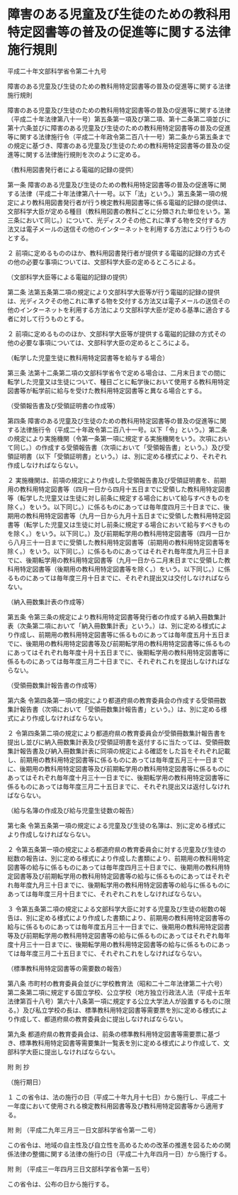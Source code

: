 # 障害のある児童及び生徒のための教科用特定図書等の普及の促進等に関する法律施行規則

平成二十年文部科学省令第二十九号

障害のある児童及び生徒のための教科用特定図書等の普及の促進等に関する法律施行規則

障害のある児童及び生徒のための教科用特定図書等の普及の促進等に関する法律（平成二十年法律第八十一号）第五条第一項及び第二項、第十二条第二項並びに第十六条並びに障害のある児童及び生徒のための教科用特定図書等の普及の促進等に関する法律施行令（平成二十年政令第二百八十一号）第二条から第五条までの規定に基づき、障害のある児童及び生徒のための教科用特定図書等の普及の促進等に関する法律施行規則を次のように定める。

（教科用図書発行者による電磁的記録の提供）

第一条 障害のある児童及び生徒のための教科用特定図書等の普及の促進等に関する法律（平成二十年法律第八十一号。以下「法」という。）第五条第一項の規定により教科用図書発行者が行う検定教科用図書等に係る電磁的記録の提供は、文部科学大臣が定める種目（教科用図書の教科ごとに分類された単位をいう。第三条において同じ。）について、光ディスクその他これに準ずる物を交付する方法又は電子メールの送信その他のインターネットを利用する方法により行うものとする。

２ 前項に定めるもののほか、教科用図書発行者が提供する電磁的記録の方式その他の必要な事項については、文部科学大臣の定めるところによる。

（文部科学大臣等による電磁的記録の提供）

第二条 法第五条第二項の規定により文部科学大臣等が行う電磁的記録の提供は、光ディスクその他これに準ずる物を交付する方法又は電子メールの送信その他のインターネットを利用する方法により文部科学大臣が定める基準に適合する者に対して行うものとする。

２ 前項に定めるもののほか、文部科学大臣等が提供する電磁的記録の方式その他の必要な事項については、文部科学大臣の定めるところによる。

（転学した児童生徒に教科用特定図書等を給与する場合）

第三条 法第十二条第二項の文部科学省令で定める場合は、二月末日までの間に転学した児童又は生徒について、種目ごとに転学後において使用する教科用特定図書等が転学前に給与を受けた教科用特定図書等と異なる場合とする。

（受領報告書及び受領証明書の作成等）

第四条 障害のある児童及び生徒のための教科用特定図書等の普及の促進等に関する法律施行令（平成二十年政令第二百八十一号。以下「令」という。）第二条の規定により実施機関（令第一条第一項に規定する実施機関をいう。次項において同じ。）の作成する受領報告書（次項において「受領報告書」という。）及び受領証明書（以下「受領証明書」という。）は、別に定める様式により、それぞれ作成しなければならない。

２ 実施機関は、前項の規定により作成した受領報告書及び受領証明書を、前期用の教科用特定図書等（四月一日から四月十五日までに受領した教科用特定図書等（転学した児童又は生徒に対し前条に規定する場合において給与すべきものを除く。）をいう。以下同じ。）に係るものにあっては毎年度四月三十日までに、後期用の教科用特定図書等（九月一日から九月十五日までに受領した教科用特定図書等（転学した児童又は生徒に対し前条に規定する場合において給与すべきものを除く。）をいう。以下同じ。）及び前期転学用の教科用特定図書等（四月一日から八月三十一日までに受領した教科用特定図書等（前期用の教科用特定図書等を除く。）をいう。以下同じ。）に係るものにあってはそれぞれ毎年度九月三十日までに、後期転学用の教科用特定図書等（九月一日から二月末日までに受領した教科用特定図書等（後期用の教科用特定図書等を除く。）をいう。以下同じ。）に係るものにあっては毎年度三月十日までに、それぞれ提出又は交付しなければならない。

（納入冊数集計表の作成等）

第五条 令第三条の規定により教科用特定図書等発行者の作成する納入冊数集計表（次条第二項において「納入冊数集計表」という。）は、別に定める様式により作成し、前期用の教科用特定図書等に係るものにあっては毎年度五月十五日までに、後期用の教科用特定図書等及び前期転学用の教科用特定図書等に係るものにあってはそれぞれ毎年度十月十五日までに、後期転学用の教科用特定図書等に係るものにあっては毎年度三月二十日までに、それぞれこれを提出しなければならない。

（受領冊数集計報告書の作成等）

第六条 令第四条第一項の規定により都道府県の教育委員会の作成する受領冊数集計報告書（次項において「受領冊数集計報告書」という。）は、別に定める様式により作成しなければならない。

２ 令第四条第二項の規定により都道府県の教育委員会が受領冊数集計報告書を提出し並びに納入冊数集計表及び受領証明書を返付するに当たっては、受領冊数集計報告書及び納入冊数集計表に同項の規定による確認をした旨をそれぞれ記載し、前期用の教科用特定図書等に係るものにあっては毎年度五月三十一日までに、後期用の教科用特定図書等及び前期転学用の教科用特定図書等に係るものにあってはそれぞれ毎年度十月三十一日までに、後期転学用の教科用特定図書等に係るものにあっては毎年度三月二十五日までに、それぞれ提出又は返付しなければならない。

（給与名簿の作成及び給与児童生徒数の報告）

第七条 令第五条第一項の規定による児童及び生徒の名簿は、別に定める様式により作成しなければならない。

２ 令第五条第一項の規定による都道府県の教育委員会に対する児童及び生徒の総数の報告は、別に定める様式により作成した書類により、前期用の教科用特定図書等の給与に係るものにあっては毎年度四月三十日までに、後期用の教科用特定図書等及び前期転学用の教科用特定図書等の給与に係るものにあってはそれぞれ毎年度九月三十日までに、後期転学用の教科用特定図書等の給与に係るものにあっては毎年度三月十日までに、それぞれこれをしなければならない。

３ 令第五条第二項の規定による文部科学大臣に対する児童及び生徒の総数の報告は、別に定める様式により作成した書類により、前期用の教科用特定図書等の給与に係るものにあっては毎年度五月三十一日までに、後期用の教科用特定図書等及び前期転学用の教科用特定図書等の給与に係るものにあってはそれぞれ毎年度十月三十一日までに、後期転学用の教科用特定図書等の給与に係るものにあっては毎年度三月二十五日までに、それぞれこれをしなければならない。

（標準教科用特定図書等の需要数の報告）

第八条 市町村の教育委員会並びに学校教育法（昭和二十二年法律第二十六号）第二条第二項に規定する国立学校、公立学校（地方独立行政法人法（平成十五年法律第百十八号）第六十八条第一項に規定する公立大学法人が設置するものに限る。）及び私立学校の長は、標準教科用特定図書等需要票を別に定める様式により作成して、都道府県の教育委員会に提出しなければならない。

第九条 都道府県の教育委員会は、前条の標準教科用特定図書等需要票に基づき、標準教科用特定図書等需要集計一覧表を別に定める様式により作成して、文部科学大臣に提出しなければならない。

附 則 抄

（施行期日）

１ この省令は、法の施行の日（平成二十年九月十七日）から施行し、平成二十一年度において使用される検定教科用図書等及び教科用特定図書等から適用する。

附 則 （平成二九年三月三一日文部科学省令第一二号）

この省令は、地域の自主性及び自立性を高めるための改革の推進を図るための関係法律の整備に関する法律の施行の日（平成二十九年四月一日）から施行する。

附 則 （平成三一年四月三日文部科学省令第一五号）

この省令は、公布の日から施行する。
